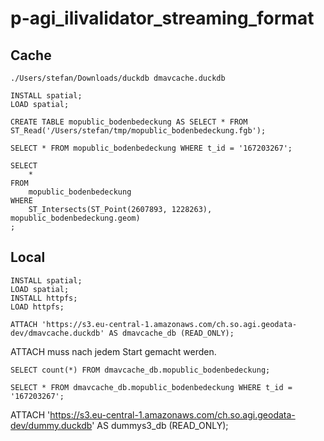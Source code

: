 # p-agi_ilivalidator_streaming_format


## Cache
```
./Users/stefan/Downloads/duckdb dmavcache.duckdb
```

```
INSTALL spatial;
LOAD spatial;
```

```
CREATE TABLE mopublic_bodenbedeckung AS SELECT * FROM ST_Read('/Users/stefan/tmp/mopublic_bodenbedeckung.fgb');
```

```
SELECT * FROM mopublic_bodenbedeckung WHERE t_id = '167203267';
```


```
SELECT 
    * 
FROM 
    mopublic_bodenbedeckung 
WHERE 
    ST_Intersects(ST_Point(2607893, 1228263), mopublic_bodenbedeckung.geom)
;
```


## Local
```
INSTALL spatial;
LOAD spatial;
INSTALL httpfs;
LOAD httpfs;
```

```
ATTACH 'https://s3.eu-central-1.amazonaws.com/ch.so.agi.geodata-dev/dmavcache.duckdb' AS dmavcache_db (READ_ONLY);
```
ATTACH muss nach jedem Start gemacht werden. 


```
SELECT count(*) FROM dmavcache_db.mopublic_bodenbedeckung;
```

```
SELECT * FROM dmavcache_db.mopublic_bodenbedeckung WHERE t_id = '167203267';
```

ATTACH 'https://s3.eu-central-1.amazonaws.com/ch.so.agi.geodata-dev/dummy.duckdb' AS dummys3_db (READ_ONLY);
